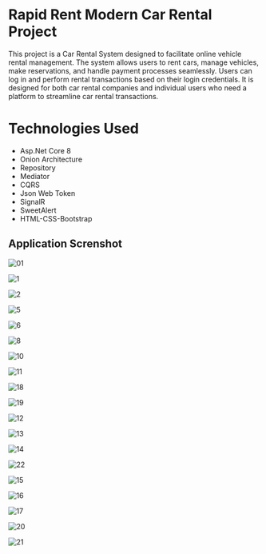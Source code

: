 
# Rapid Rent Modern Car Rental Project

This project is a Car Rental System designed to facilitate online vehicle rental management. The system allows users to rent cars, manage vehicles, make reservations, and handle payment processes seamlessly. Users can log in and perform rental transactions based on their login credentials. It is designed for both car rental companies and individual users who need a platform to streamline car rental transactions.

# Technologies Used

- Asp.Net Core 8
- Onion Architecture
- Repository
- Mediator
- CQRS
- Json Web Token
- SignalR
- SweetAlert
- HTML-CSS-Bootstrap



## Application Screnshot
![01](https://github.com/user-attachments/assets/12778cd4-000d-4a2f-96bb-dcf103efb428)

![1](https://github.com/user-attachments/assets/5db268c3-5bfd-4c9c-9fc3-5a1f608de8da)

![2](https://github.com/user-attachments/assets/7a7cd796-9cee-4613-a243-683345a49b74)

![5](https://github.com/user-attachments/assets/316080ac-2fb1-4803-9437-02f84688bac1)

![6](https://github.com/user-attachments/assets/afd2d794-54da-47ab-87a9-d1fa9a64f4a6)

![8](https://github.com/user-attachments/assets/07686b03-811e-4f29-9fb6-dcb2e4d8237f)

![10](https://github.com/user-attachments/assets/1c0e37b8-0f17-458d-8557-01f5c381c59f)

![11](https://github.com/user-attachments/assets/8234cbbe-43d2-4169-97f0-a4451e2bdbdf)

![18](https://github.com/user-attachments/assets/cf70967b-c90a-42b0-95da-03cdee26bac3)

![19](https://github.com/user-attachments/assets/7d74a9a7-9dfe-46f4-816d-0d0f48e371ee)

![12](https://github.com/user-attachments/assets/29b20417-e2a5-46fc-9881-6d9c23ba958e)

![13](https://github.com/user-attachments/assets/3aa810d5-a56f-4c9c-8387-e2a37c418e2f)

![14](https://github.com/user-attachments/assets/400edba9-74fc-444b-8c4c-829b185be157)

![22](https://github.com/user-attachments/assets/66041f1a-ceae-4058-b993-f7264e9f6519)

![15](https://github.com/user-attachments/assets/98ef73cf-3d5d-4391-a0aa-75c1731e89dd)

![16](https://github.com/user-attachments/assets/0acc703b-7ac0-417d-9a9c-c7e2b9de7f61)

![17](https://github.com/user-attachments/assets/c040143d-5e9e-4ed9-8c92-3874629e57dc)

![20](https://github.com/user-attachments/assets/b94b96c7-57c7-4217-83f3-fb29370aee84)

![21](https://github.com/user-attachments/assets/6456cfde-a5ec-4ce2-94f5-905966d6c2fe)

  
